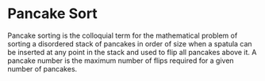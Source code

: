 # Pancake Sort

Pancake sorting is the colloquial term for the mathematical problem of sorting a disordered stack of pancakes in order of size when a spatula can be inserted at any point in the stack and used to flip all pancakes above it.
A pancake number is the maximum number of flips required for a given number of pancakes.

